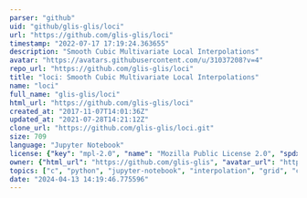```yaml
---
parser: "github"
uid: "github/glis-glis/loci"
url: "https://github.com/glis-glis/loci"
timestamp: "2022-07-17 17:19:24.363655"
description: "Smooth Cubic Multivariate Local Interpolations"
avatar: "https://avatars.githubusercontent.com/u/31037208?v=4"
repo_url: "https://github.com/glis-glis/loci"
title: "loci: Smooth Cubic Multivariate Local Interpolations"
name: "loci"
full_name: "glis-glis/loci"
html_url: "https://github.com/glis-glis/loci"
created_at: "2017-11-07T14:01:36Z"
updated_at: "2021-07-28T14:21:12Z"
clone_url: "https://github.com/glis-glis/loci.git"
size: 709
language: "Jupyter Notebook"
license: {"key": "mpl-2.0", "name": "Mozilla Public License 2.0", "spdx_id": "MPL-2.0", "url": "https://api.github.com/licenses/mpl-2.0", "node_id": "MDc6TGljZW5zZTE0"}
owner: {"html_url": "https://github.com/glis-glis", "avatar_url": "https://avatars.githubusercontent.com/u/31037208?v=4", "login": "glis-glis", "type": "User"}
topics: ["c", "python", "jupyter-notebook", "interpolation", "grid", "cubic", "local"]
date: "2024-04-13 14:19:46.775596"
---
```

